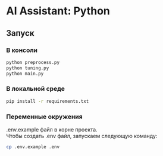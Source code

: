 # AI Assistant: Python

## Запуск

### В консоли

```bash
python preprocess.py
python tuning.py
python main.py

```

### В локальной среде

```bash
pip install -r requirements.txt
```

### Переменные окружения

.env.example файл в корне проекта. \
Чтобы создать .env файл, запускаем следующую команду:

```bash
cp .env.example .env
